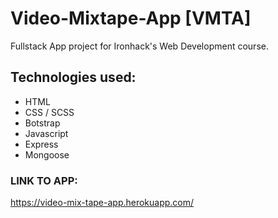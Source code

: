 # Video-Mixtape-App [VMTA]
Fullstack App project for Ironhack's Web Development course.

## Technologies used:


* HTML
* CSS / SCSS
* Botstrap
* Javascript
* Express
* Mongoose

### LINK TO APP:
https://video-mix-tape-app.herokuapp.com/
